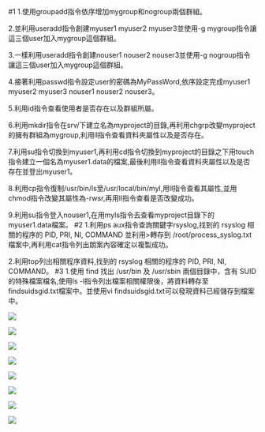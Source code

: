#1
1.使用groupadd指令依序增加mygroup和nogroup兩個群組。

2.並利用useradd指令創建myuser1 myuser2 myuser3並使用-g mygroup指令讓這三個user加入mygroup這個群組。

3.一樣利用useradd指令創建nouser1 nouser2 nouser3並使用-g nogroup指令讓這三個user加入mygroup這個群組。

4.接著利用passwd指令設定user的密碼為MyPassWord,依序設定完成myuser1 myuser2 myuser3 nouser1 nouser2 nouser3。

5.利用id指令查看使用者是否存在以及群組所屬。

6.利用mkdir指令在srv/下建立名為myproject的目錄,再利用chgrp改變myproject的擁有群組為mygroup,利用ll指令查看資料夾屬性以及是否存在。

7.利用su指令切換到myuser1,再利用cd指令切換到myproject的目錄之下用touch指令建立一個名為myuser1.data的檔案,最後利用ll指令查看資料夾屬性以及是否存在並登出myuser1。

8.利用cp指令復制/usr/bin/ls至/usr/local/bin/myl,用ll指令查看其屬性,並用chmod指令改變其屬性為-rwsr,再用ll指令查看是否改變成功。

9.利用su指令登入nouser1,在用myls指令去查看myproject目錄下的myuser1.data檔案。
#2
1.利用ps aux指令查詢關鍵字rsyslog,找到的 rsyslog 相關的程序的 PID, PRI, NI, COMMAND 並利用>轉存到 /root/process_syslog.txt 檔案中,再利用cat指令列出朗案內容確定以複製成功。

2.利用top列出相關程序資料,找到的 rsyslog 相關的程序的 PID, PRI, NI, COMMAND。
#3
1.使用 find 找出 /usr/bin 及 /usr/sbin 兩個目錄中，含有 SUID 的特殊檔案檔名,使用ls -l指令列出檔案相關權限後，將資料轉存至 findsuidsgid.txt檔案中。並使用vi findsuidsgid.txt可以發現資料已經儲存到檔案中。


![](https://ppt.cc/fkYmUx@.png)

![](https://ppt.cc/fnVI5x@.png)

![](https://ppt.cc/fIpqOx@.png)

![](https://ppt.cc/fh3iIx@.png)

![](https://ppt.cc/fS1EKx@.png)

![](https://ppt.cc/fnIIwx@.png)

![](https://ppt.cc/fnnk0x@.png)

![](https://ppt.cc/fQlsDx@.png)